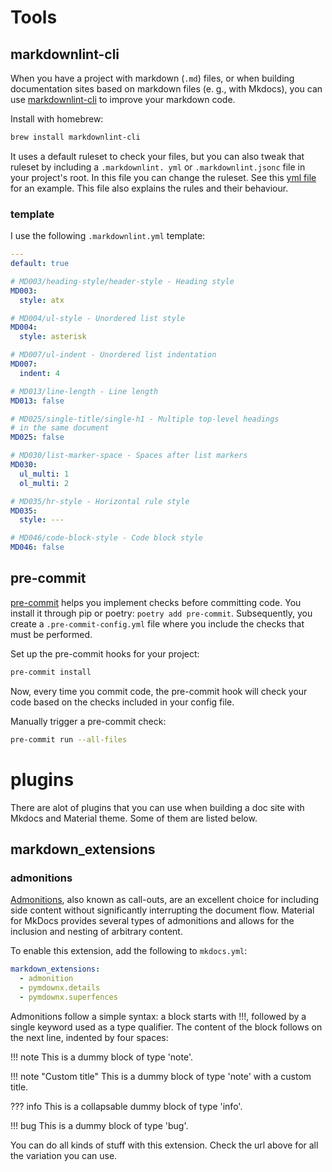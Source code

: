 # Tools

## markdownlint-cli

When you have a project with markdown (`.md`) files, or when building documentation sites based on markdown files (e.
g., with Mkdocs), you can use [markdownlint-cli](https://github.com/igorshubovych/markdownlint-cli) to improve your
markdown code.

Install with homebrew:

```bash
brew install markdownlint-cli
```

It uses a default ruleset to check your files, but you can also tweak that ruleset by including a `.markdownlint.
yml` or `.markdownlint.jsonc` file in your project's root. In this file you can change the ruleset. See this [yml
file](https://github.com/DavidAnson/markdownlint/blob/main/schema/.markdownlint.yaml) for an example. This file also
explains the rules and their behaviour.

### template

I use the following `.markdownlint.yml` template:

```yaml
---
default: true

# MD003/heading-style/header-style - Heading style
MD003:
  style: atx

# MD004/ul-style - Unordered list style
MD004:
  style: asterisk

# MD007/ul-indent - Unordered list indentation
MD007:
  indent: 4

# MD013/line-length - Line length
MD013: false

# MD025/single-title/single-h1 - Multiple top-level headings
# in the same document
MD025: false

# MD030/list-marker-space - Spaces after list markers
MD030:
  ul_multi: 1
  ol_multi: 2

# MD035/hr-style - Horizontal rule style
MD035:
  style: ---

# MD046/code-block-style - Code block style
MD046: false
```

## pre-commit

[pre-commit](https://pre-commit.com) helps you implement checks before committing code. You install it through pip or
poetry: `poetry add
pre-commit`. Subsequently, you create a `.pre-commit-config.yml` file where you include the checks that must be
performed.

Set up the pre-commit hooks for your project:

```bash
pre-commit install
```

Now, every time you commit code, the pre-commit hook will check your code based on the checks included in your
config file.

Manually trigger a pre-commit check:

```bash
pre-commit run --all-files
```

# plugins

There are alot of plugins that you can use when building a doc site with Mkdocs and Material theme. Some of them are
listed below.

## markdown_extensions

### admonitions

[Admonitions](https://squidfunk.github.io/mkdocs-material/reference/admonitions/), also known as call-outs, are an
excellent choice for including side content without significantly
interrupting the document flow. Material for MkDocs provides several types of admonitions and allows for the
inclusion and nesting of arbitrary content.

To enable this extension, add the following to `mkdocs.yml`:

```yaml
markdown_extensions:
  - admonition
  - pymdownx.details
  - pymdownx.superfences
```

Admonitions follow a simple syntax: a block starts with !!!, followed by a single keyword used as a type qualifier.
The content of the block follows on the next line, indented by four spaces:

!!! note
    This is a dummy block of type 'note'.

!!! note "Custom title"
    This is a dummy block of type 'note' with a custom title.

??? info
    This is a collapsable dummy block of type 'info'.

!!! bug
    This is a dummy block of type 'bug'.

You can do all kinds of stuff with this extension. Check the url above for all the variation you can use.
